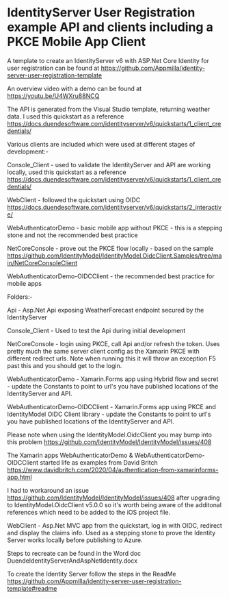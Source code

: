 # IdentityServer User Registration example API and clients including a PKCE Mobile App Client

A template to create an IdentityServer v6 with ASP.Net Core Identity for user registration can be found at https://github.com/Appmilla/identity-server-user-registration-template

An overview video with a demo can be found at https://youtu.be/U4WXru88NCQ

The API is generated from the Visual Studio template, returning weather data. I used this quickstart as a reference https://docs.duendesoftware.com/identityserver/v6/quickstarts/1_client_credentials/

Various clients are included which were used at different stages of development:-

Console_Client - used to validate the IdentityServer and API are working locally, used this quickstart as a reference https://docs.duendesoftware.com/identityserver/v6/quickstarts/1_client_credentials/

WebClient - followed the quickstart using OIDC https://docs.duendesoftware.com/identityserver/v6/quickstarts/2_interactive/

WebAuthenticatorDemo - basic mobile app without PKCE - this is a stepping stone and not the recommended best practice

NetCoreConsole - prove out the PKCE flow locally - based on the sample https://github.com/IdentityModel/IdentityModel.OidcClient.Samples/tree/main/NetCoreConsoleClient

WebAuthenticatorDemo-OIDCClient - the recommended best practice for mobile apps

Folders:-

Api - Asp.Net Api exposing WeatherForecast endpoint secured by the IdentityServer

Console_Client - Used to test the Api during initial development

NetCoreConsole - login using PKCE, call Api and/or refresh the token. Uses pretty much the same server client config as the Xamarin PKCE with different redirect urls. Note when running this it will throw an exception F5 past this and you should get to the login.

WebAuthenticatorDemo - Xamarin.Forms app using Hybrid flow and secret - update the Constants to point to url's you have published locations of the IdentityServer and API.

WebAuthenticatorDemo-OIDCClient - Xamarin.Forms app using PKCE and IdentityModel OIDC Client library - update the Constants to point to url's you have published locations of the IdentityServer and API.

Please note when using the IdentityModel.OidcClient you may bump into this problem https://github.com/IdentityModel/IdentityModel/issues/408

The Xamarin apps WebAuthenticatorDemo & WebAuthenticatorDemo-OIDCClient started life as examples from David Britch https://www.davidbritch.com/2020/04/authentication-from-xamarinforms-app.html

I had to workaround an issue https://github.com/IdentityModel/IdentityModel/issues/408 after upgrading to IdentityModel.OidcClient v5.0.0 so it's worth being aware of the additonal references which need to be added to the iOS project file.

WebClient - Asp.Net MVC app from the quickstart, log in with OIDC, redirect and display the claims info. Used as a stepping stone to prove the Identity Server works locally before publishing to Azure.

Steps to recreate can be found in the Word doc DuendeIdentityServerAndAspNetIdentity.docx

To create the Identity Server follow the steps in the ReadMe https://github.com/Appmilla/identity-server-user-registration-template#readme
